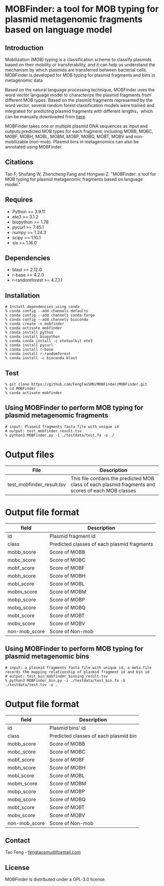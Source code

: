# MOBFinder: a tool for MOB typing for plasmid metagenomic fragments based on language model

## Introduction
Mobilization (MOB) typing is a classification scheme to classify plasmids based on their mobility or transferability, and it can help us understand the mechanism by which plasmids are transferred between bacterial cells. MOBFinder is developed for MOB typing for plasmid fragments and bins in metagenomic data

Based on the natural language processing technique, MOBFinder uses the word vector language model to characterize the plasmid fragments from different MOB types. Based on the plasmid fragments represented by the word vector, several random forest classification models were trained and integrated for predicting plasmid fragments with different lengths，which can be manually downloaded from [here](https://www.jianguoyun.com/p/DWMTw1oQ5cbbCxjfk44FIAA).

MOBFinder takes one or multiple plasmid DNA sequences as input and outputs predicted MOB types for each fragment, including MOBB, MOBC, MOBF, MOBH, MOBL, MOBM, MOBP, MOBQ, MOBT, MOBV and non-mobilizable (non-mob). Plasmid bins in metagenomics can also be annotated using MOBFinder.

## Citations
Tao F, Shufang W, Zhencheng Fang and Hongwei Z. "MOBFinder: a tool for MOB typing for plasmid metagenomic fragments based on language model."

## Requires
+ Python >= 3.9.11
+ ete3 >= 3.1.2
+ biopython >= 1.78
+ pycurl >= 7.45.1
+ numpy >= 1.24.3
+ scipy >= 1.10.1
+ six >= 1.16.0

## Dependencies
+ blast >= 2.12.0
+ r-base >= 4.2.0
+ r-randomforest >= 4.7_1.1

## Installation
```
# Install dependencies using conda
% conda config --add channels defaults
% conda config --add channels conda-forge
% conda config --add channels bioconda
% conda create -n mobfinder
% conda activate mobfinder
% conda install python
% conda install biopython
% conda conda install -c etetoolkit ete3
% conda install pycurl
% conda install r-base
% conda install r-randomforest
% conda install -c bioconda blast
```

## Test
```
% git clone https://github.com/FengTaoSMU/MOBFinder/MOBFinder.git
% cd MOBFinder
% conda activate mobfinder
```

## Using MOBFinder to perform MOB typing for plasmid metagenomic fragments

```
# input: Plasmid fragments fasta file with unique id
# output: test_mobfinder_result.tsv
% python3 MOBFinder.py -i ./testdata/test.fa -o ./
```

# Output files
| File | Description |
| ------------ | ------------ |
| test_mobfinder_result.tsv | This file contians the predicted MOB class of each plasmid fragments and scores of each MOB classes |

# Output file format
| field  | Description |
| --------- |  --------- | 
| id | Plasmid fragment id |
| class | Predicted classes of each plasmid fragments |
| mobb_score | Score of MOBB |
| mobc_score | Score of MOBC |
| mobf_score | Score of MOBF |
| mobh_score | Score of MOBH |
| mobl_score | Score of MOBL |
| mobm_score | Score of MOBM |
| mobp_score | Score of MOBP |
| mobq_score | Score of MOBQ |
| mobt_score | Score of MOBT |
| mobv_score | Score of MOBV |
| non-mob_score | Score of Non-mob |


## Using MOBFinder to perform MOB typing for plasmid metagenomic bins

```
# input: a plasmid fragments fasta file with unique id, a meta file records the mapping relationship of plasmid fragment id and bin id
# output: test_bin_mobfinder_binning_result.tsv
% python3 MOBFinder_bin.py -i ./testdata/test_bin.fa -b ./testdata/test.tsv -o .
```

# Output file format
| field  | Description |
| --------- |  --------- | 
| id | Plasmid bins' id |
| class | Predicted classes of each plasmid bin |
| mobb_score | Score of MOBB |
| mobc_score | Score of MOBC |
| mobf_score | Score of MOBF |
| mobh_score | Score of MOBH |
| mobl_score | Score of MOBL |
| mobm_score | Score of MOBM |
| mobp_score | Score of MOBP |
| mobq_score | Score of MOBQ |
| mobt_score | Score of MOBT |
| mobv_score | Score of MOBV |
| non-mob_score | Score of Non-mob |


## Contact
Tao Feng - fengtaosmu@foxmail.com

## License

MOBFinder is distributed under a GPL-3.0 license.

